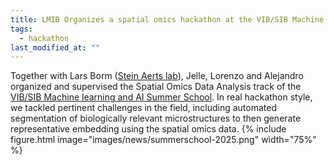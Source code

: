 ```yaml
---
title: LMIB Organizes a spatial omics hackathon at the VIB/SIB Machine learning and AI Summer School
tags:
  - hackathon
last_modified_at: ""
---
```


<!-- excerpt start -->
<!-- excerpt end -->

Together with Lars Borm ([Stein Aerts lab](https://aertslab.org/)), Jelle, Lorenzo and Alejandro organized and supervised the Spatial Omics Data Analysis track of the [VIB/SIB Machine learning and AI Summer School](https://www.vibconferences.be/events/machine-learning-and-ai-summer-school#program). In real hackathon style, we tackled pertinent challenges in the field, including automated segmentation of biologically relevant microstructures to then generate representative embedding using the spatial omics data.
{%
  include figure.html
  image="images/news/summerschool-2025.png"
  width="75%"
%}
